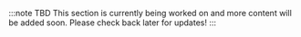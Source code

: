 :::note TBD
This section is currently being worked on and more content will be added soon. Please check back later for updates!
:::
